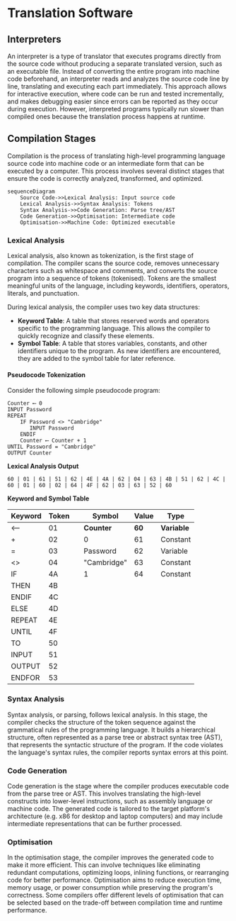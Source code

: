 # Translation Software

## Interpreters

An interpreter is a type of translator that executes programs directly from the source code without producing a separate translated version, such as an executable file. Instead of converting the entire program into machine code beforehand, an interpreter reads and analyzes the source code line by line, translating and executing each part immediately. This approach allows for interactive execution, where code can be run and tested incrementally, and makes debugging easier since errors can be reported as they occur during execution. However, interpreted programs typically run slower than compiled ones because the translation process happens at runtime.

## Compilation Stages

Compilation is the process of translating high-level programming language source code into machine code or an intermediate form that can be executed by a computer. This process involves several distinct stages that ensure the code is correctly analyzed, transformed, and optimized.

```mermaid
sequenceDiagram
    Source Code->>Lexical Analysis: Input source code
    Lexical Analysis->>Syntax Analysis: Tokens
    Syntax Analysis->>Code Generation: Parse tree/AST
    Code Generation->>Optimisation: Intermediate code
    Optimisation->>Machine Code: Optimized executable
```


### Lexical Analysis

Lexical analysis, also known as tokenization, is the first stage of compilation. The compiler scans the source code, removes unnecessary characters such as whitespace and comments, and converts the source program into a sequence of tokens (tokenised). Tokens are the smallest meaningful units of the language, including keywords, identifiers, operators, literals, and punctuation.

During lexical analysis, the compiler uses two key data structures:

- **Keyword Table**: A table that stores reserved words and operators specific to the programming language. This allows the compiler to quickly recognize and classify these elements.
- **Symbol Table**: A table that stores variables, constants, and other identifiers unique to the program. As new identifiers are encountered, they are added to the symbol table for later reference.

#### Pseudocode Tokenization

Consider the following simple pseudocode program:

```
Counter ⟵ 0
INPUT Password
REPEAT
    IF Password <> "Cambridge"
       INPUT Password
    ENDIF
    Counter ⟵ Counter + 1
UNTIL Password = "Cambridge"
OUTPUT Counter
```

**Lexical Analysis Output**

```
60 | 01 | 61 | 51 | 62 | 4E | 4A | 62 | 04 | 63 | 4B | 51 | 62 | 4C | 60 | 01 | 60 | 02 | 64 | 4F | 62 | 03 | 63 | 52 | 60
```


**Keyword and Symbol Table**

| Keyword | Token | | Symbol | Value | Type |
|---------|-------|-|--------|-------|------|
| ⟵      | 01    | | **Counter**  |  **60**  | **Variable** |
| +       | 02    | |  0 | 61 | Constant |
| =       | 03    | | Password |  62  | Variable |
| <>      | 04    | | "Cambridge" | 63 | Constant |
| IF      | 4A    | |  1 | 64 | Constant |
| THEN    | 4B    | |        |      |      |
| ENDIF   | 4C    | |        |      |      |
| ELSE    | 4D    | |        |      |      |
| REPEAT  | 4E    | |        |      |      |
| UNTIL   | 4F    | |        |      |      |
| TO      | 50    | |        |      |      |
| INPUT   | 51    | |        |      |      |
| OUTPUT  | 52    | |        |      |      |
| ENDFOR  | 53    | |        |      |      |


### Syntax Analysis

Syntax analysis, or parsing, follows lexical analysis. In this stage, the compiler checks the structure of the token sequence against the grammatical rules of the programming language. It builds a hierarchical structure, often represented as a parse tree or abstract syntax tree (AST), that represents the syntactic structure of the program. If the code violates the language's syntax rules, the compiler reports syntax errors at this point.

### Code Generation

Code generation is the stage where the compiler produces executable code from the parse tree or AST. This involves translating the high-level constructs into lower-level instructions, such as assembly language or machine code. The generated code is tailored to the target platform's architecture (e.g. x86 for desktop and laptop computers) and may include intermediate representations that can be further processed.

### Optimisation

In the optimisation stage, the compiler improves the generated code to make it more efficient. This can involve techniques like eliminating redundant computations, optimizing loops, inlining functions, or rearranging code for better performance. Optimisation aims to reduce execution time, memory usage, or power consumption while preserving the program's correctness. Some compilers offer different levels of optimisation that can be selected based on the trade-off between compilation time and runtime performance.